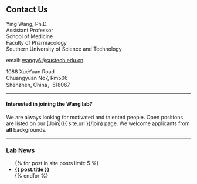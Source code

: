 
## Contact Us

Ying Wang, Ph.D.  
Assistant Professor  
School of Medicine  
Faculty of Pharmacology   
Southern University of Science and Technology  

email: wangy6@sustech.edu.cn


1088 XueYuan Road    
Chuangyuan No7, Rm506     
Shenzhen, China，518067   

---

#### Interested in joining the Wang lab? 
 We are always looking for motivated and talented people. 
 Open positions are listed on our [Join]({{ site.url }}/join) page.
 We welcome applicants from <b>all</b> backgrounds.


---

<h3> Lab News </h3>
<ul>
  {% for post in site.posts limit: 5 %}
    <li><a href="{{ post.url }}"><b>{{ post.title }}</b></a></li>
  {% endfor %}
</ul>
